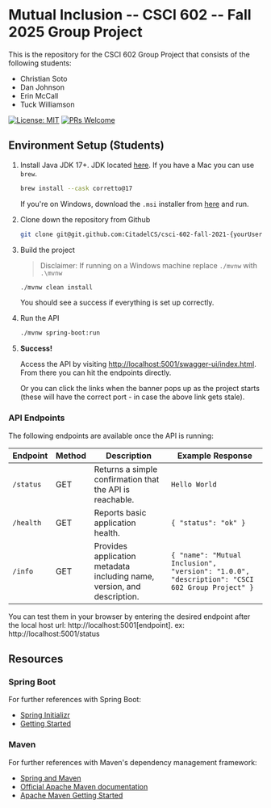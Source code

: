 [//]: # ([![Open in Codespaces]&#40;https://classroom.github.com/assets/launch-codespace-2972f46106e565e64193e422d61a12cf1da4916b45550586e14ef0a7c637dd04.svg&#41;]&#40;https://classroom.github.com/open-in-codespaces?assignment_repo_id=20403271&#41;)
# Mutual Inclusion -- CSCI 602 -- Fall 2025 Group Project

This is the repository for the CSCI 602 Group Project that consists of the
following students:

+ Christian Soto
+ Dan Johnson
+ Erin McCall
+ Tuck Williamson

[![License: MIT](https://img.shields.io/badge/License-MIT-yellow.svg)](https://opensource.org/licenses/MIT)
[![PRs Welcome](https://img.shields.io/badge/PRs-welcome-brightgreen.svg?style=flat-square)](http://makeapullrequest.com)

## Environment Setup (Students)

1. Install Java JDK 17+. JDK located [here](https://docs.aws.amazon.com/corretto/latest/corretto-17-ug/downloads-list.html). If you have a Mac you can use `brew`.
    
    ```bash
    brew install --cask corretto@17
    ```
    
    If you're on Windows, download the `.msi` installer from [here](https://docs.aws.amazon.com/corretto/latest/corretto-17-ug/downloads-list.html) and run.

4. Clone down the repository from Github
    
    ```bash
    git clone git@git.github.com:CitadelCS/csci-602-fall-2021-{yourUsername}.git
    ```

5. Build the project

    > Disclaimer: If running on a Windows machine replace `./mvnw` with `.\mvnw`
    
    ```bash
    ./mvnw clean install
    ```
    
    You should see a success if everything is set up correctly.

6. Run the API

    ```bash
    ./mvnw spring-boot:run
    ```


7. **Success!**
    
    Access the API by visiting [http://localhost:5001/swagger-ui/index.html](http://localhost:5001/swagger-ui/index.html). From there you can hit the endpoints directly.
    
    Or you can click the links when the banner pops up as the project starts (these will
    have the correct port - in case the above link gets stale).

### API Endpoints

The following endpoints are available once the API is running:

| Endpoint | Method | Description | Example Response |
|-----------|---------|--------------|------------------|
| `/status` | GET | Returns a simple confirmation that the API is reachable. | `Hello World` |
| `/health` | GET | Reports basic application health. | `{ "status": "ok" }` |
| `/info` | GET | Provides application metadata including name, version, and description. | `{ "name": "Mutual Inclusion", "version": "1.0.0", "description": "CSCI 602 Group Project" }` |

You can test them in your browser by entering the desired endpoint after the local host url:
http://localhost:5001[endpoint].
ex: http://localhost:5001/status


## Resources

### Spring Boot

For further references with Spring Boot:

- [Spring Initializr](https://start.spring.io/)
- [Getting Started](https://spring.io/guides/gs/spring-boot/)

### Maven

For further references with Maven's dependency management framework:

- [Spring and Maven](https://spring.io/guides/gs/spring-boot/)
- [Official Apache Maven documentation](https://maven.apache.org/guides/index.html)
- [Apache Maven Getting Started](https://maven.apache.org/guides/getting-started/)

